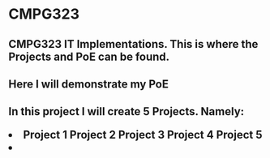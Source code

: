 # CMPG323

## CMPG323 IT Implementations. This is where the Projects and PoE can be found.

<h2>Here I will demonstrate my PoE<h2/>

In this project I will create 5 Projects. Namely:

<li>Project 1
Project 2
Project 3
Project 4
Project 5<li/>
